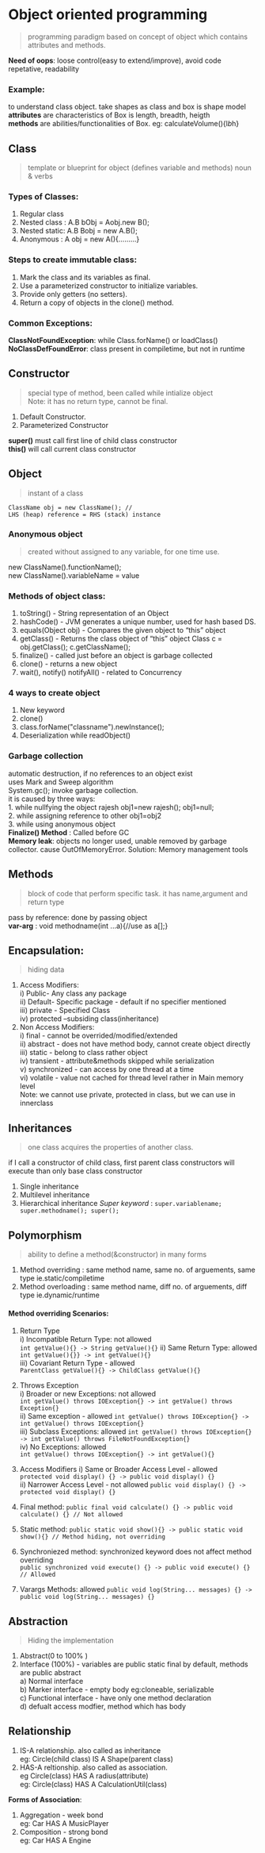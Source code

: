 # Object oriented programming  
> programming paradigm based on concept of object which contains attributes and methods.

**Need of oops**: loose control(easy to extend/improve), avoid code repetative, readability
### Example: 
to understand class object. take shapes as class and box is shape model    
**attributes** are characteristics of Box is length, breadth, heigth  
**methods** are abilities/functionalities of Box. eg: calculateVolume(){l*b*h}  

## Class  
> template or blueprint for object (defines variable and methods) noun & verbs    

### Types of Classes:
1. Regular class
1. Nested class : A.B bObj = Aobj.new B();  
2. Nested static: A.B Bobj = new A.B();  
3. Anonymous : A obj = new A(){.........}  

### Steps to create immutable class: 
1. Mark the class and its variables as final.
2. Use a parameterized constructor to initialize variables.
3. Provide only getters (no setters).
4. Return a copy of objects in the clone() method.

### Common Exceptions:
**ClassNotFoundException**: while Class.forName() or loadClass()   
**NoClassDefFoundError**: class present in compiletime, but not in runtime    

## Constructor  
> special type of method, been called while intialize object     
Note: it has no return type, cannot be final.  

1. Default Constructor. 
2. Parameterized Constructor  

**super()** must call first line of child class constructor  
**this()** will call current class constructor  

## Object  
> instant of a class

``` 
ClassName obj = new ClassName(); //
LHS (heap) reference = RHS (stack) instance

```
### Anonymous object 
> created without assigned to any variable, for one time use.  

new ClassName().functionName();  
new ClassName().variableName = value  

### Methods of object class:  
1. toString()  - String representation of an Object 
2. hashCode() - JVM generates a unique number, used for hash based DS. 
3. equals(Object obj) - Compares the given object to “this” object 
4. getClass() - Returns the class object of “this” object 
	Class c = obj.getClass(); c.getClassName();
5. finalize() -  called just before an object is garbage collected
6. clone() - returns a new object
7. wait(), notify() notifyAll()  - related to Concurrency 

### 4 ways to create object  
1. New keyword
2. clone()   
3. class.forName("classname").newInstance();
4. Deserialization while readObject()
	
### Garbage collection  
automatic destruction, if no references to an object exist  
uses Mark and Sweep algorithm    
System.gc(); invoke garbage collection.  
it is caused by three ways:    
	1. while nullfying the object     rajesh obj1=new rajesh();    obj1=null;  
	2. while assigning reference to other         obj1=obj2  
	3. while using anonymous object  
**Finalize() Method** : Called before GC  
**Memory leak**:  objects no longer used, unable removed by garbage collector. cause OutOfMemoryError. Solution: Memory management tools   

## Methods  
> block of code that perform specific task.
> it has name,argument and return type

pass by reference: done by passing object  
**var-arg** :  void methodname(int ...a){//use as a[];}  

## Encapsulation:   
> hiding data

1. Access Modifiers:  
	i) Public- Any class any package  
	ii) Default- Specific package - default if no specifier mentioned  
	iii) private - Specified Class  
	iv) protected –subsiding class(inheritance)  
2. Non Access Modifiers:  
	i) final - cannot be overrided/modified/extended  
	ii) abstract - does not have method body, cannot create object directly    
	iii) static - belong to class rather object   
	iv) transient - attribute&methods skipped while serialization  
	v) synchronized - can access by one thread at a time  
	vi) volatile - value not cached for thread level rather in Main memory level   
Note: we cannot use private, protected in class, but we can use in innerclass 

## Inheritances  
> one class acquires the properties of another class.  

if I call a constructor of child class, first parent class constructors will execute than only base class constructor
1. Single inheritance
2. Multilevel inheritance
3. Hierarchical inheritance
*Super keyword* :  ```super.variablename; super.methodname(); super();```

## Polymorphism  
> ability to define a method(&constructor) in many forms     

1. Method overriding : same method name, same no. of arguements, same type ie.static/compiletime  
2. Method overloading : same method name, diff no. of arguements, diff type ie.dynamic/runtime  

#### Method overriding Scenarios:     
1. Return Type  
	i) Incompatible Return Type: not allowed  
	`int getValue(){} -> String getValue(){}`
	ii) Same Return Type: allowed 
	`int getValue(){}} -> int getValue(){}`   
	iii) Covariant Return Type - allowed   
	`ParentClass getValue(){} -> ChildClass getValue(){}`  
	   
2. Throws Exception   
	i) Broader or new Exceptions: not allowed  
	`int getValue() throws IOException{} -> int getValue() throws Exception{}`   
	ii) Same exception  - allowed
	`int getValue() throws IOException{} -> int getValue() throws IOException{}`   
	iii) Subclass Exceptions:  allowed
	`int getValue() throws IOException{} -> int getValue() throws FileNotFoundException{}`   
	iv) No Exceptions: allowed  
	`int getValue() throws IOException{} -> int getValue(){}`   
3. Access Modifiers
	i) Same or Broader Access Level - allowed  
	`protected void display() {} -> public void display() {}`  
	ii) Narrower Access Level - not allowed 
	`public void display() {} -> protected void display() {}`	
4. Final method: 
     `public final void calculate() {} -> public void calculate() {} // Not allowed`
5. Static method:
	`public static void show(){} -> public static void show(){} // Method hiding, not overriding`
6. Synchroniezed method: synchronized keyword does not affect method overriding  
	`public synchronized void execute() {} -> public void execute() {} // Allowed`  
7. Varargs Methods: allowed
	`public void log(String... messages) {} -> public void log(String... messages) {}`

## Abstraction  
> Hiding the implementation  

1. Abstract(0 to 100% ) 
2. Interface (100%) - variables are public static final by default, methods are public abstract  
	a) Normal interface  
	b) Marker interface - empty body eg:cloneable, serializable  
	c) Functional interface - have only one method declaration  
	d) defualt access modfier, method which has body	  


## Relationship
1. IS-A relationship. also called as inheritance    
eg: Circle(child class) IS A Shape(parent class)    
2. HAS-A reltionship. also called as association.    
eg  Circle(class) HAS A radius(attribute)  
eg: Circle(class) HAS A CalculationUtil(class)  

**Forms of Association**:  
1. Aggregation  - week bond  
eg: Car HAS A MusicPlayer  
2. Composition  - strong bond  
eg: Car HAS A Engine  

